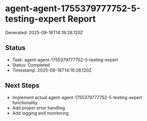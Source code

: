 # agent-agent-1755379777752-5-testing-expert Report

Generated: 2025-08-18T14:19:28.120Z

## Status
- Task: agent-agent-1755379777752-5-testing-expert
- Status: Completed
- Timestamp: 2025-08-18T14:19:28.120Z

## Next Steps
- Implement actual agent-agent-1755379777752-5-testing-expert functionality
- Add proper error handling
- Add logging and monitoring
